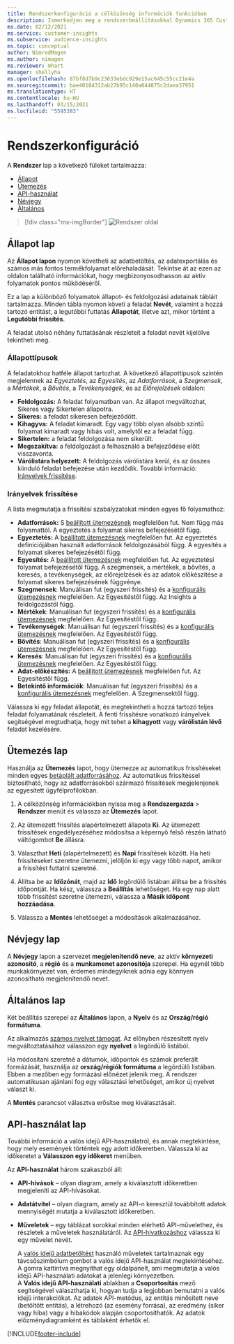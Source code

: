 ```yaml
---
title: Rendszerkonfiguráció a célközönség információk funkcióban
description: Ismerkedjen meg a rendszerbeállításokkal Dynamics 365 Customer Insights célközönség információkban.
ms.date: 02/12/2021
ms.service: customer-insights
ms.subservice: audience-insights
ms.topic: conceptual
author: NimrodMagen
ms.author: nimagen
ms.reviewer: mhart
manager: shellyha
ms.openlocfilehash: 87bf8d7b9c23633ebdc929e15ac645c55cc21e4a
ms.sourcegitcommit: bae40184312ab27b95c140a044875c2daea37951
ms.translationtype: HT
ms.contentlocale: hu-HU
ms.lasthandoff: 03/15/2021
ms.locfileid: "5595383"
---
```

# <a name="system-configuration"></a>Rendszerkonfiguráció

A **Rendszer** lap a következő füleket tartalmazza:
- [Állapot](#status-tab)
- [Ütemezés](#schedule-tab)
- [API-használat](#api-usage-tab)
- [Névjegy](#about-tab)
- [Általános](#general-tab)

> [!div class="mx-imgBorder"]
> ![Rendszer oldal](media/system-tabs.png "Rendszer oldal")

## <a name="status-tab"></a>Állapot lap

Az **Állapot lapon** nyomon követheti az adatbetöltés, az adatexportálás és számos más fontos termékfolyamat előrehaladását. Tekintse át az ezen az oldalon található információkat, hogy megbizonyosodhasson az aktív folyamatok pontos működéséről.

Ez a lap a különböző folyamatok állapot- és feldolgozási adatainak tábláit tartalmazza. Minden tábla nyomon követi a feladat **Nevét**, valamint a hozzá tartozó entitást, a legutóbbi futtatás **Állapotát**, illetve azt, mikor történt a **Legutóbbi frissítés**.

A feladat utolsó néhány futtatásának részleteit a feladat nevét kijelölve tekintheti meg.

### <a name="status-types"></a>Állapottípusok

A feladatokhoz hatféle állapot tartozhat. A következő állapottípusok szintén megjelennek az *Egyeztetés*, az *Egyesítés*, az *Adatforrások*, a *Szegmensek*, a *Mértékek*, a *Bővítés*, a *Tevékenységek*, és az *Előrejelzések* oldalon:

- **Feldolgozás:** A feladat folyamatban van. Az állapot megváltozhat, Sikeres vagy Sikertelen állapotra.
- **Sikeres:** a feladat sikeresen befejeződött.
- **Kihagyva:** A feladat kimaradt. Egy vagy több olyan alsóbb szintű folyamat kimaradt vagy hibás volt, amelytől ez a feladat függ.
- **Sikertelen:** a feladat feldolgozása nem sikerült.
- **Megszakítva:** a feldolgozást a felhasználó a befejeződése előtt visszavonta.
- **Várólistára helyezett:** A feldolgozás várólistára kerül, és az összes kiinduló feladat befejezése után kezdődik. További információ: [Irányelvek frissítése](#refresh-policies).

### <a name="refresh-policies"></a>Irányelvek frissítése

A lista megmutatja a frissítési szabályzatokat minden egyes fő folyamathoz:

- **Adatforrások:** S [beállított ütemezésnek](#schedule-tab) megfelelően fut. Nem függ más folyamattól. A egyeztetés a folyamat sikeres befejezésétől függ.
- **Egyeztetés:** A [beállított ütemezésnek](#schedule-tab) megfelelően fut. Az egyeztetés definíciójában használt adatforrások feldolgozásából függ. A egyesítés a folyamat sikeres befejezésétől függ.
- **Egyesítés:** A [beállított ütemezésnek](#schedule-tab) megfelelően fut. Az egyeztetési folyamat befejezésétől függ. A szegmensek, a mértékek, a bővítés, a keresés, a tevékenységek, az előrejelzések és az adatok előkészítése a folyamat sikeres befejezésének függvénye.
- **Szegmensek**: Manuálisan fut (egyszeri frissítés) és a [konfigurális ütemezésnek](#schedule-tab) megfelelően. Az Egyesítéstől függ. Az Insights a feldolgozástól függ.
- **Mértékek**: Manuálisan fut (egyszeri frissítés) és a [konfigurális ütemezésnek](#schedule-tab) megfelelően. Az Egyesítéstől függ.
- **Tevékenységek**: Manuálisan fut (egyszeri frissítés) és a [konfigurális ütemezésnek](#schedule-tab) megfelelően. Az Egyesítéstől függ.
- **Bővítés**: Manuálisan fut (egyszeri frissítés) és a [konfigurális ütemezésnek](#schedule-tab) megfelelően. Az Egyesítéstől függ.
- **Keresés**: Manuálisan fut (egyszeri frissítés) és a [konfigurális ütemezésnek](#schedule-tab) megfelelően. Az Egyesítéstől függ.
- **Adat-előkészítés:** A [beállított ütemezésnek](#schedule-tab) megfelelően fut. Az Egyesítéstől függ.
- **Betekintő információk**: Manuálisan fut (egyszeri frissítés) és a [konfigurális ütemezésnek](#schedule-tab) megfelelően. A Szegmensektől függ.

Válassza ki egy feladat állapotát, és megtekintheti a hozzá tartozó teljes feladat folyamatának részleteit. A fenti frissítésre vonatkozó irányelvek segítségével megtudhatja, hogy mit tehet a **kihagyott** vagy **várólistán lévő** feladat kezelésére.

## <a name="schedule-tab"></a>Ütemezés lap

Használja az **Ütemezés** lapot, hogy ütemezze az automatikus frissítéseket minden egyes [betáplált adatforrásához](data-sources.md). Az automatikus frissítéssel biztosítható, hogy az adatforrásokból származó frissítések megjelenjenek az egyesített ügyfélprofilokban.

1. A célközönség információkban nyissa meg a **Rendszergazda** > **Rendszer** menüt és válassza az **Ütemezés** lapot.

2. Az ütemezett frissítés alapértelmezett állapota **Ki**. Az ütemezett frissítések engedélyezéséhez módosítsa a képernyő felső részén látható váltógombot **Be** állásra.

3. Választhat **Heti** (alapértelmezett) és **Napi** frissítések között. Ha heti frissítéseket szeretne ütemezni, jelöljön ki egy vagy több napot, amikor a frissítést futtatni szeretné.

4. Állítsa be az **Időzónát**, majd az **Idő** legördülő listában állítsa be a frissítés időpontját. Ha kész, válassza a **Beállítás** lehetőséget. Ha egy nap alatt több frissítést szeretne ütemezni, válassza a **Másik időpont hozzáadása**.

5. Válassza a **Mentés** lehetőséget a módosítások alkalmazásához.

## <a name="about-tab"></a>Névjegy lap

A **Névjegy** lapon a szervezet **megjelenítendő neve**, az aktív **környezeti azonosító**, a **régió** és a **munkamenet azonosítója** szerepel. Ha egynél több munkakörnyezet van, érdemes mindegyiknek adnia egy könnyen azonosítható megjelenítendő nevet.

## <a name="general-tab"></a>Általános lap

Két beállítás szerepel az **Általános** lapon, a **Nyelv** és az **Ország/régió formátuma**.

Az alkalmazás [számos nyelvet támogat](supported-languages.md). Az előnyben részesített nyelv megváltoztatásához válasszon egy **nyelvet** a legördülő listából.

Ha módosítani szeretné a dátumok, időpontok és számok preferált formázását, használja az **ország/régiók formátuma** a legördülő listában. Ebben a mezőben egy formázási előnézet jelenik meg. A rendszer automatikusan ajánlani fog egy választási lehetőséget, amikor új nyelvet választ ki.

A **Mentés** parancsot választva erősítse meg kiválasztásait.

## <a name="api-usage-tab"></a>API-használat lap

További információ a valós idejű API-használatról, és annak megtekintése, hogy mely események történtek egy adott időkeretben. Válassza ki az időkeretet a **Válasszon egy időkeret** menüben. 

Az **API-használat** három szakaszból áll: 
- **API-hívások** – olyan diagram, amely a kiválasztott időkeretben megjeleníti az API-hívásokat.

- **Adatátvitel** – olyan diagram, amely az API-n keresztül továbbított adatok mennyiségét mutatja a kiválasztott időkeretben.

-  **Műveletek** – egy táblázat sorokkal minden elérhető API-művelethez, és részletek a műveletek használatáról. Az [API-hivatkozáshoz](https://developer.ci.ai.dynamics.com/api-details#api=CustomerInsights&operation=Get-all-instances) válassza ki egy művelet nevét.

   A [valós idejű adatbetöltést](real-time-data-ingestion.md) használó műveletek tartalmaznak egy távcsőszimbólum gombot a valós idejű API-használat megtekintéséhez. A gomra kattintva megnyithat egy oldalpanelt, ami megmutatja a valós idejű API-használati adatokat a jelenlegi környezetben.   
   A **Valós idejű API-használati** ablakban a **Csoportosítás** mező segítségével választhatja ki, hogyan tudja a legjobban bemutatni a valós idejű interakciókat. Az adatok API-metódus, az entitás minősített neve (betöltött entitás), a létrehozó (az esemény forrása), az eredmény (siker vagy hiba) vagy a hibakódok alapján csoportosíthatók. Az adatok előzménydiagramként és táblaként érhetők el.


[!INCLUDE[footer-include](../includes/footer-banner.md)]